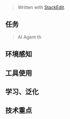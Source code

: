 


> Written with [StackEdit](https://stackedit.io/).

## 任务
> AI Agent th

## 环境感知

## 工具使用

## 学习、泛化

## 技术重点

<!--stackedit_data:
eyJoaXN0b3J5IjpbLTgwOTIxMDE3N119
-->